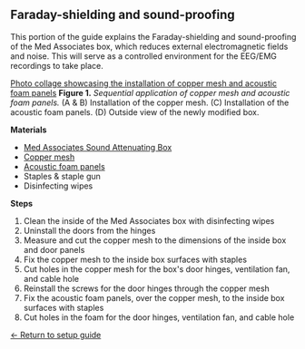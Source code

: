 ## Faraday-shielding and sound-proofing

This portion of the guide explains the Faraday-shielding and sound-proofing of
the Med Associates box, which reduces external electromagnetic fields and noise.
This will serve as a controlled environment for the EEG/EMG recordings to take
place.

[Photo collage showcasing the installation of copper mesh and acoustic foam panels](https://raw.githubusercontent.com/GergelyTuri/chronicSleepRecordings/master/images/copper-foam-application.jpg)
**Figure 1.** _Sequential application of copper mesh and acoustic foam panels._
(A & B) Installation of the copper mesh. (C) Installation of the acoustic foam
panels. (D) Outside view of the newly modified box.

**Materials**
- [Med Associates Sound Attenuating Box](https://med-associates.com/product/sound-attenuating-cubicles-mdf/)
- [Copper mesh](https://www.twpinc.com/100-mesh-copper-0045-wire-dia)
- [Acoustic foam panels](https://www.amazon.com/Self-Adhesive-Quick-Recovery-Elasticity-Eco-Friendly-WVOVW/dp/B0BLTSW8KC)
- Staples & staple gun
- Disinfecting wipes

**Steps**
1. Clean the inside of the Med Associates box with disinfecting wipes
2. Uninstall the doors from the hinges
3. Measure and cut the copper mesh to the dimensions of the inside box and door
   panels
4. Fix the copper mesh to the inside box surfaces with staples
5. Cut holes in the copper mesh for the box's door hinges, ventilation fan, and cable hole
6. Reinstall the screws for the door hinges through the copper mesh
7. Fix the acoustic foam panels, over the copper mesh, to the inside box
   surfaces with staples
8. Cut holes in the foam for the door hinges, ventilation fan, and cable hole

[← Return to setup guide](../readme.md#setup-guide)